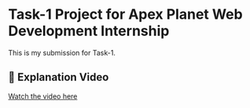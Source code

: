 # Task-1 Project for Apex Planet Web Development Internship

This is my submission for Task-1.

## 🔗 Explanation Video

[Watch the video here](https://www.linkedin.com/posts/pasunuri-abhishta-76b1692ba_apexplanet-webdevelopment-task1-activity-7328037430219988992-XKNg?utm_source=share&utm_medium=member_desktop&rcm=ACoAAEyN0wMB6hrLOlnnxnkvneRlZDrZZwsr1GM)
